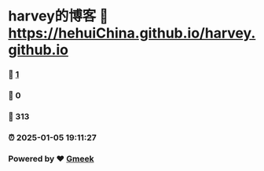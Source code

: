 # harvey的博客 :link: https://hehuiChina.github.io/harvey.github.io 
### :page_facing_up: [1](https://hehuiChina.github.io/harvey.github.io/tag.html) 
### :speech_balloon: 0 
### :hibiscus: 313 
### :alarm_clock: 2025-01-05 19:11:27 
### Powered by :heart: [Gmeek](https://github.com/Meekdai/Gmeek)
